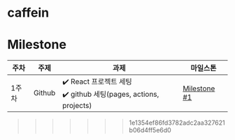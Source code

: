 # caffein


# Milestone

|주차|주제|과제|마일스톤|
|------|---|---|--|
|1주차|Github| ✔️ React 프로젝트 세팅<br/> ✔️ github 세팅(pages, actions, projects)|[Milestone #1](https://github.com/kkkkkSE/caffein/milestone/1)|
>>>>>>> 1e1354ef86fd3782adc2aa327621b06d4ff5e6d0
